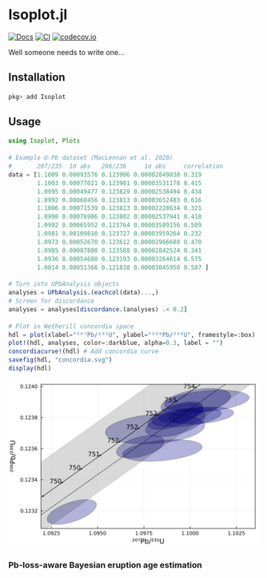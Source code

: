 # Isoplot.jl
[![Docs][docs-dev-img]][docs-dev-url]
[![CI][ci-img]][ci-url]
[![codecov.io][codecov-img]][codecov-url]

Well someone needs to write one...

## Installation
```Julia
pkg> add Isoplot
```

## Usage

```julia
using Isoplot, Plots

# Example U-Pb dataset (MacLennan et al. 2020)
#       207/235  1σ abs   206/236     1σ abs     correlation
data = [1.1009 0.00093576 0.123906 0.00002849838 0.319
        1.1003 0.00077021 0.123901 0.00003531178 0.415
        1.0995 0.00049477 0.123829 0.00002538494 0.434
        1.0992 0.00060456 0.123813 0.00003652483 0.616
        1.1006 0.00071539 0.123813 0.00002228634 0.321
        1.0998 0.00076986 0.123802 0.00002537941 0.418
        1.0992 0.00065952 0.123764 0.00003589156 0.509
        1.0981 0.00109810 0.123727 0.00003959264 0.232
        1.0973 0.00052670 0.123612 0.00002966688 0.470
        1.0985 0.00087880 0.123588 0.00002842524 0.341
        1.0936 0.00054680 0.123193 0.00003264614 0.575
        1.0814 0.00051366 0.121838 0.00003045950 0.587 ]

# Turn into UPbAnalysis objects
analyses = UPbAnalysis.(eachcol(data)...,)
# Screen for discordance
analyses = analyses[discordance.(analyses) .< 0.2]

# Plot in Wetherill concordia space
hdl = plot(xlabel="²⁰⁷Pb/²³⁵U", ylabel="²⁰⁶Pb/²³⁸U", framestyle=:box)
plot!(hdl, analyses, color=:darkblue, alpha=0.3, label = "")
concordiacurve!(hdl) # Add concordia curve
savefig(hdl, "concordia.svg")
display(hdl)
```
![svg](examples/concordia.svg)


### Pb-loss-aware Bayesian eruption age estimation


[docs-dev-img]: https://img.shields.io/badge/docs-dev-blue.svg
[docs-dev-url]: https://JuliaGeochronology.github.io/Isoplot.jl/dev/
[ci-img]: https://github.com/JuliaGeochronology/Isoplot.jl/workflows/CI/badge.svg
[ci-url]: https://github.com/JuliaGeochronology/Isoplot.jl/actions/workflows/CI.yml
[codecov-img]: http://codecov.io/github/JuliaGeochronology/Isoplot.jl/coverage.svg?branch=main
[codecov-url]: http://codecov.io/github/JuliaGeochronology/Isoplot.jl?branch=main
